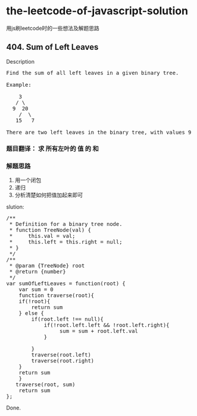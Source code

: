 

# the-leetcode-of-javascript-solution
用js刷leetcode时的一些想法及解题思路

## 404. Sum of Left Leaves
Description
<pre>
Find the sum of all left leaves in a given binary tree.

Example:

    3
   / \
  9  20
    /  \
   15   7

There are two left leaves in the binary tree, with values 9 and 15 respectively. Return 24.
</pre>

### 题目翻译： 求 所有左叶的 值 的 和
### 解题思路  
1. 用一个闭包
2. 递归
3. 分析清楚如何把值加起来即可

slution:
<pre>
/**
 * Definition for a binary tree node.
 * function TreeNode(val) {
 *     this.val = val;
 *     this.left = this.right = null;
 * }
 */
/**
 * @param {TreeNode} root
 * @return {number}
 */
var sumOfLeftLeaves = function(root) {
    var sum = 0
    function traverse(root){
    if(!root){
        return sum
    } else {
        if(root.left !== null){
            if(!root.left.left && !root.left.right){
                 sum = sum + root.left.val
            }
            
        }
        traverse(root.left)
        traverse(root.right)
    }
    return sum
    }
   traverse(root, sum)
    return sum
};
</pre>
Done.
